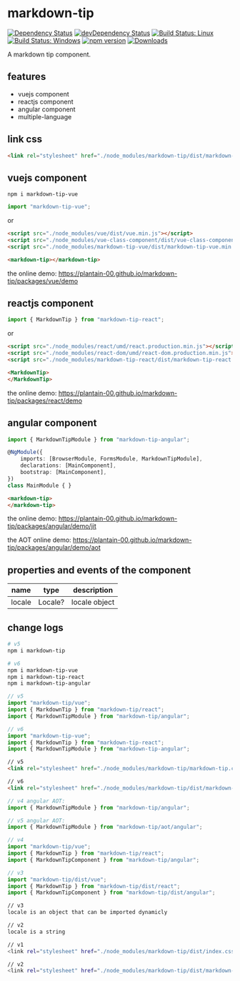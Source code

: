 # markdown-tip

[![Dependency Status](https://david-dm.org/plantain-00/markdown-tip.svg)](https://david-dm.org/plantain-00/markdown-tip)
[![devDependency Status](https://david-dm.org/plantain-00/markdown-tip/dev-status.svg)](https://david-dm.org/plantain-00/markdown-tip#info=devDependencies)
[![Build Status: Linux](https://travis-ci.org/plantain-00/markdown-tip.svg?branch=master)](https://travis-ci.org/plantain-00/markdown-tip)
[![Build Status: Windows](https://ci.appveyor.com/api/projects/status/github/plantain-00/markdown-tip?branch=master&svg=true)](https://ci.appveyor.com/project/plantain-00/markdown-tip/branch/master)
[![npm version](https://badge.fury.io/js/markdown-tip.svg)](https://badge.fury.io/js/markdown-tip)
[![Downloads](https://img.shields.io/npm/dm/markdown-tip.svg)](https://www.npmjs.com/package/markdown-tip)

A markdown tip component.

## features

+ vuejs component
+ reactjs component
+ angular component
+ multiple-language

## link css

```html
<link rel="stylesheet" href="./node_modules/markdown-tip/dist/markdown-tip.css" />
```

## vuejs component

`npm i markdown-tip-vue`

```ts
import "markdown-tip-vue";
```

or

```html
<script src="./node_modules/vue/dist/vue.min.js"></script>
<script src="./node_modules/vue-class-component/dist/vue-class-component.min.js"></script>
<script src="./node_modules/markdown-tip-vue/dist/markdown-tip-vue.min.js"></script>
```

```html
<markdown-tip></markdown-tip>
```

the online demo: <https://plantain-00.github.io/markdown-tip/packages/vue/demo>

## reactjs component

```ts
import { MarkdownTip } from "markdown-tip-react";
```

or

```html
<script src="./node_modules/react/umd/react.production.min.js"></script>
<script src="./node_modules/react-dom/umd/react-dom.production.min.js"></script>
<script src="./node_modules/markdown-tip-react/dist/markdown-tip-react.min.js"></script>
```

```html
<MarkdownTip>
</MarkdownTip>
```

the online demo: <https://plantain-00.github.io/markdown-tip/packages/react/demo>

## angular component

```ts
import { MarkdownTipModule } from "markdown-tip-angular";

@NgModule({
    imports: [BrowserModule, FormsModule, MarkdownTipModule],
    declarations: [MainComponent],
    bootstrap: [MainComponent],
})
class MainModule { }
```

```html
<markdown-tip>
</markdown-tip>
```

the online demo: <https://plantain-00.github.io/markdown-tip/packages/angular/demo/jit>

the AOT online demo: <https://plantain-00.github.io/markdown-tip/packages/angular/demo/aot>

## properties and events of the component

name | type | description
--- | --- | ---
locale | Locale? | locale object

## change logs

```bash
# v5
npm i markdown-tip

# v6
npm i markdown-tip-vue
npm i markdown-tip-react
npm i markdown-tip-angular
```

```ts
// v5
import "markdown-tip/vue";
import { MarkdownTip } from "markdown-tip/react";
import { MarkdownTipModule } from "markdown-tip/angular";

// v6
import "markdown-tip-vue";
import { MarkdownTip } from "markdown-tip-react";
import { MarkdownTipModule } from "markdown-tip-angular";
```

```html
// v5
<link rel="stylesheet" href="./node_modules/markdown-tip/markdown-tip.css" />

// v6
<link rel="stylesheet" href="./node_modules/markdown-tip/dist/markdown-tip.css" />
```

```ts
// v4 angular AOT:
import { MarkdownTipModule } from "markdown-tip/angular";

// v5 angular AOT:
import { MarkdownTipModule } from "markdown-tip/aot/angular";
```

```ts
// v4
import "markdown-tip/vue";
import { MarkdownTip } from "markdown-tip/react";
import { MarkdownTipComponent } from "markdown-tip/angular";

// v3
import "markdown-tip/dist/vue";
import { MarkdownTip } from "markdown-tip/dist/react";
import { MarkdownTipComponent } from "markdown-tip/dist/angular";
```

```bash
// v3
locale is an object that can be imported dynamicly

// v2
locale is a string
```

```bash
// v1
<link rel="stylesheet" href="./node_modules/markdown-tip/dist/index.css" />

// v2
<link rel="stylesheet" href="./node_modules/markdown-tip/dist/markdown-tip.css" />
```

